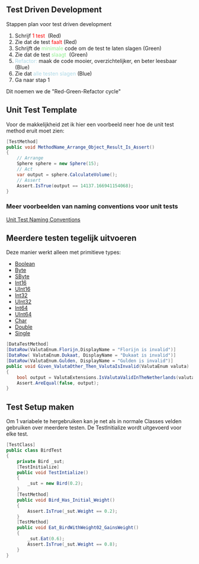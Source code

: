 
## Test Driven Development
Stappen plan voor test driven development

1. Schrijf <span style="color:red">1 test</span>  (Red)
2. Zie dat de test <span style="color:red">faalt</span> (Red)
3. Schrijft de <span style="color:lightgreen">minimale</span> code om de test te laten slagen (Green)
4. Zie dat de test <span style="color:lightgreen">slaagt</span>  (Green)
5. <span style="color:lightblue">Refactor:</span> maak de code mooier, overzichtelijker, en beter leesbaar (Blue)
6. Zie dat <span style="color:lightblue">alle testen slagen</span> (Blue)
7. Ga naar stap 1

Dit noemen we de "Red-Green-Refactor cycle"

## Unit Test Template
Voor de makkelijkheid zet ik hier een voorbeeld neer hoe de unit test method eruit moet zien:

```c#
[TestMethod]
public void MethodName_Arrange_Object_Result_Is_Assert() 
{ 
    // Arrange
    Sphere sphere = new Sphere(15);
    // Act
    var output = sphere.CalculateVolume();
    // Assert
    Assert.IsTrue(output == 14137.166941154068);
}
```
### Meer voorbeelden van naming conventions voor unit tests
[Unit Test Naming Conventions](https://medium.com/@stefanovskyi/unit-test-naming-conventions-dd9208eadbea)


## Meerdere testen tegelijk uitvoeren

Deze manier werkt alleen met primitieve types:
-   [Boolean](https://learn.microsoft.com/en-us/dotnet/api/system.boolean?view=net-8.0)
-   [Byte](https://learn.microsoft.com/en-us/dotnet/api/system.byte?view=net-8.0)
-   [SByte](https://learn.microsoft.com/en-us/dotnet/api/system.sbyte?view=net-8.0)
-   [Int16](https://learn.microsoft.com/en-us/dotnet/api/system.int16?view=net-8.0)
-   [UInt16](https://learn.microsoft.com/en-us/dotnet/api/system.uint16?view=net-8.0)
-   [Int32](https://learn.microsoft.com/en-us/dotnet/api/system.int32?view=net-8.0)
-   [UInt32](https://learn.microsoft.com/en-us/dotnet/api/system.uint32?view=net-8.0)
-   [Int64](https://learn.microsoft.com/en-us/dotnet/api/system.int64?view=net-8.0)
-   [UInt64](https://learn.microsoft.com/en-us/dotnet/api/system.uint64?view=net-8.0)
-   [Char](https://learn.microsoft.com/en-us/dotnet/api/system.char?view=net-8.0)
-   [Double](https://learn.microsoft.com/en-us/dotnet/api/system.double?view=net-8.0)
-   [Single](https://learn.microsoft.com/en-us/dotnet/api/system.single?view=net-8.0)
```c#
[DataTestMethod]
[DataRow(ValutaEnum.Florijn,DisplayName = "Florijn is invalid")]
[DataRow( ValutaEnum.Dukaat, DisplayName = "Dukaat is invalid")]
[DataRow(ValutaEnum.Gulden, DisplayName = "Gulden is invalid")]
public void Given_ValutaOther_Then_ValutaIsInvalid(ValutaEnum valuta)
{          
    bool output = ValutaExtensions.IsValutaValidInTheNetherlands(valuta);
    Assert.AreEqual(false, output);
}
```

## Test Setup maken

Om 1 variabele te hergebruiken kan je net als in normale Classes velden gebruiken over meerdere testen. De TestInitialize wordt uitgevoerd voor elke test.

```c#
[TestClass]
public class BirdTest
{
    private Bird _sut;
    [TestInitialize]
    public void TestIntialize()
    {
        _sut = new Bird(0.2);
    }
    [TestMethod]
    public void Bird_Has_Initial_Weight()
    {
        Assert.IsTrue(_sut.Weight == 0.2);
    }
    [TestMethod]
    public void Eat_BirdWithWeight02_GainsWeight()
    {
        _sut.Eat(0.6);
        Assert.IsTrue(_sut.Weight == 0.8);
    }
}
```
